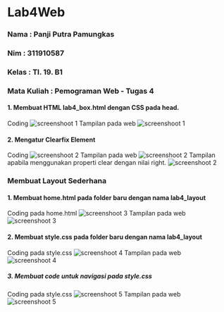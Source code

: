 # Lab4Web

### Nama        : Panji Putra Pamungkas
### Nim         : 311910587
### Kelas       : TI. 19. B1
### Mata Kuliah : Pemograman Web - Tugas 4

#### 1. Membuat HTML lab4_box.html dengan CSS pada head.
Coding
![screenshoot 1](screenshoot/1.png)
Tampilan pada web
![screenshoot 1](screenshoot/1.1.png)

#### 2. Mengatur Clearfix Element
Coding
![screenshoot 2](screenshoot/2.png)
Tampilan pada web
![screenshoot 2](screenshoot/2.1.png)
Tampilan apabila menggunakan properti clear dengan nilai right.
![screenshoot 2](screenshoot/2.2.png)

### Membuat Layout Sederhana

#### 1. Membuat home.html pada folder baru dengan nama lab4_layout

Coding pada home.html 
![screenshoot 3](screenshoot/3.png)
Tampilan pada web
![screenshoot 3](screenshoot/3.1.png)

#### 2. Membuat style.css pada folder baru dengan nama lab4_layout

Coding pada style.css
![screenshoot 4](screenshoot/4.png)
Tampilan pada web
![screenshoot 4](screenshoot/4.1.png)

##### 3. Membuat code untuk navigasi pada style.css
Coding pada style.css
![screenshoot 5](screenshoot/5.png)
Tampilan pada web
![screenshoot 5](screenshoot/5.1.png)
